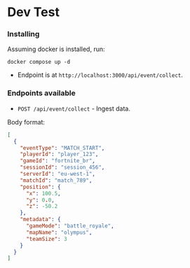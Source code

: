 # Dev Test

### Installing

Assuming docker is installed, run:

`docker compose up -d`

- Endpoint is at `http://localhost:3000/api/event/collect`.

### Endpoints available

- `POST /api/event/collect` - Ingest data.

Body format:

```json
[
  {
    "eventType": "MATCH_START",
    "playerId": "player_123",
    "gameId": "fortnite_br",
    "sessionId": "session_456",
    "serverId": "eu-west-1",
    "matchId": "match_789",
    "position": {
      "x": 100.5,
      "y": 0.0,
      "z": -50.2
    },
    "metadata": {
      "gameMode": "battle_royale",
      "mapName": "olympus",
      "teamSize": 3
    }
  }
]
```
